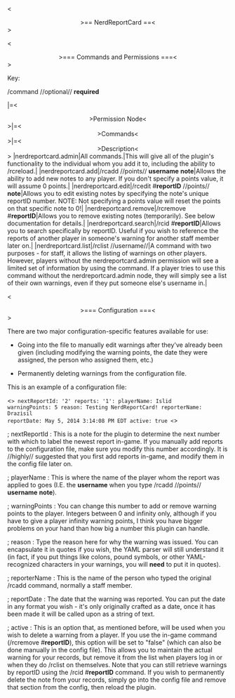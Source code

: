 <<center>>== NerdReportCard ==<</center>>

<<center>>=== Commands and Permissions ===<</center>>

Key:

/command //optional// **required**

|=<<center>>Permission Node<</center>>|=<<center>>Commands<</center>>|=<<center>>Description<</center>>
|nerdreportcard.admin|All commands.|This will give all of the plugin's functionality to the individual whom you add it to, including the ability to /rcreload.|
|nerdreportcard.add|/rcadd //points// **username** **note**|Allows the ability to add new notes to any player. If you don't specify a points value, it will assume 0 points.|
|nerdreportcard.edit|/rcedit #**reportID** //points// **note**|Allows you to edit existing notes by specifying the note's unique reportID number. NOTE: Not specifying a points value will reset the points on that specific note to 0!|
|nerdreportcard.remove|/rcremove #**reportID**|Allows you to remove existing notes (temporarily). See below documentation for details.|
|nerdreportcard.search|/rcid #**reportID**|Allows you to search specifically by reportID. Useful if you wish to reference the reports of another player in someone's warning for another staff member later on.|
|nerdreportcard.list|/rclist //username//|A command with two purposes - for staff, it allows the listing of warnings on other players. However, players without the nerdreportcard.admin permission will see a limited set of information by using the command. If a player tries to use this command without the nerdreportcard.admin node, they will simply see a list of their own warnings, even if they put someone else's username in.|



<<center>>=== Configuration ===<</center>>

There are two major configuration-specific features available for use:

- Going into the file to manually edit warnings after they've already been given (including modifying the warning points, the date they were assigned, the person who assigned them, etc.)

- Permanently deleting warnings from the configuration file.

This is an example of a configuration file:

<<code yaml>>
nextReportId: '2'
reports:
  '1':
    playerName: Islid
    warningPoints: 5
    reason: Testing NerdReportCard!
    reporterName: Drazisil
    reportDate: May 5, 2014 3:14:08 PM EDT
    active: true
<</code>>

; nextReportId
: This is a note for the plugin to determine the next number with which to label the newest report in-game. If you manually add reports to the configuration file, make sure you modify this number accordingly. It is //highly// suggested that you first add reports in-game, and modify them in the config file later on.

; playerName
: This is where the name of the player whom the report was applied to goes (I.E. the **username** when you type /rcadd //points// **username** **note**).

; warningPoints
: You can change this number to add or remove warning points to the player. Integers between 0 and infinity only, although if you have to give a player infinity warning points, I think you have bigger problems on your hand than how big a number this plugin can handle.

; reason
: Type the reason here for why the warning was issued. You can encapsulate it in quotes if you wish, the YAML parser will still understand it (in fact, if you put things like colons, pound symbols, or other YAML-recognized characters in your warnings, you will **need** to put it in quotes).

; reporterName
: This is the name of the person who typed the original /rcadd command, normally a staff member.

; reportDate
: The date that the warning was reported. You can put the date in any format you wish - it's only originally crafted as a date, once it has been made it will be called upon as a string of text.

; active
: This is an option that, as mentioned before, will be used when you wish to delete a warning from a player. If you use the in-game command (/rcremove #**reportID**), this option will be set to "false" (which can also be done manually in the config file). This allows you to maintain the actual warning for your records, but remove it from the list when players log in or when they do /rclist on themselves. Note that you can still retrieve warnings by reportID using the /rcid #**reportID** command. If you wish to permanently delete the note from your records, simply go into the config file and remove that section from the config, then reload the plugin.
